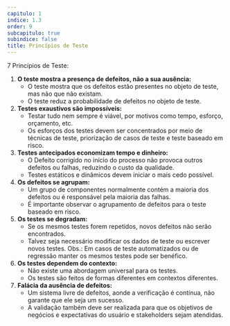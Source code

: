 ```yaml
---
capitulo: 1
indice: 1.3
order: 9
subcapitulo: true
subindice: false
title: Princípios de Teste
---
```


<p>7 Princípios de Teste: </p>

<ol>
    <li>
        <b>O teste mostra a presença de defeitos, não a sua ausência:</b>
        <ul>
            <li>O teste mostra que os defeitos estão presentes no objeto de teste, mas não que não existam.</li>
            <li>O teste reduz a probabilidade de defeitos no objeto de teste.</li>
        </ul>
    </li>
    <li>
        <b>Testes exaustivos são impossíveis:</b>
        <ul>
            <li>Testar tudo nem sempre é viável, por motivos como tempo, esforço, orçamento, etc.</li>
            <li>Os esforços dos testes devem ser concentrados por meio de técnicas de teste, priorização de casos de teste e teste baseado em risco.</li>
        </ul>
    </li>
    <li>
        <b>Testes antecipados economizam tempo e dinheiro:</b>
        <ul>
            <li>O Defeito corrigido no início do processo não provoca outros defeitos ou falhas, reduzindo o custo da qualidade. </li>
            <li>Testes estáticos e dinâmicos devem iniciar o mais cedo possível.</li>
        </ul>
    </li>
    <li>
        <b>Os defeitos se agrupam:</b>
        <ul>
            <li>Um grupo de componentes normalmente contém a maioria dos defeitos ou é responsável pela maioria das falhas.</li>
            <li>É importante observar o agrupamento de defeitos para o teste baseado em risco.</li>
        </ul>
    </li>
    <li>
        <b>Os testes se degradam:</b>
        <ul>
            <li>Se os mesmos testes forem repetidos, novos defeitos não serão encontrados.</li>
            <li>Talvez seja necessário modificar os dados de teste ou escrever novos testes. Obs.: Em casos de teste automatizados ou de regressão manter os mesmos testes pode ser benéfico.</li>
        </ul>
    </li>
    <li>
        <b>Os testes dependem do contexto:</b>
        <ul>
            <li>Não existe uma abordagem universal para os testes.</li>
            <li>Os testes são feitos de formas diferentes em contextos diferentes.</li>
        </ul>
    </li>
    <li>
        <b>Falácia da ausência de defeitos:</b>
        <ul>
            <li>Um sistema livre de defeitos, aonde a verificação é contínua, não garante que ele seja um sucesso.</li>
            <li>A validação também deve ser realizada para que os objetivos de negócios e expectativas do usuário e stakeholders sejam atendidas.</li>
        </ul>
    </li>
</ol>
